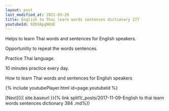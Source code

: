```yaml
---
layout: post
last_modified_at: 2021-03-29
title: English to Thai learn words sentences dictionary 277 
youtubeId: 9ZKXApgNUUE
---
```

 
 
Helps to learn Thai words and sentences for English speakers.

Opportunitiy to repeat the words sentences. 

Practice Thai language. 
 
10 minutes practice every day. 
 
How to learn Thai words and sentences for English speakers 
 
{% include youtubePlayer.html id=page.youtubeId %}
 
 
[Next]({{ site.baseurl }}{% link  split1/_posts/2017-11-09-English to thai learn words sentences dictionary 384 .md%})
 

